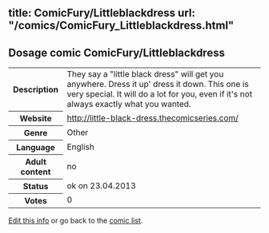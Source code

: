 title: ComicFury/Littleblackdress
url: "/comics/ComicFury_Littleblackdress.html"
---
Dosage comic ComicFury/Littleblackdress
-----------------------------------------

<table class="comicinfo">
<tr>
<th>Description</th><td>They say a &quot;little black dress&quot; will get you anywhere. Dress it up' dress it down. This one is very special. It will do a lot for you, even if it's not always exactly what you wanted.</td>
</tr>
<tr>
<th>Website</th><td><a href="http://little-black-dress.thecomicseries.com/">http://little-black-dress.thecomicseries.com/</a></td>
</tr>
<tr>
<th>Genre</th><td>Other</td>
</tr>
<tr>
<th>Language</th><td>English</td>
</tr>
<tr>
<th>Adult content</th><td>no</td>
</tr>
<tr>
<th>Status</th><td>ok on 23.04.2013</td>
</tr>
<tr>
<th>Votes</th><td>0</div></td>
</tr>
</table>

[Edit this info](/comics/ComicFury_Littleblackdress_edit.html) or go back to the [comic list](../comic-index.html).
